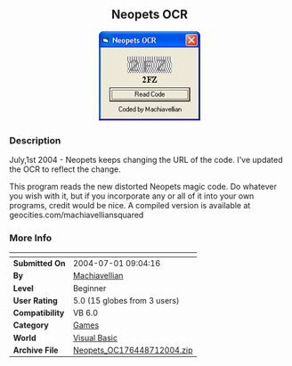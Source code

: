 ﻿<div align="center">

## Neopets OCR

<img src="PIC200463020094084.gif">
</div>

### Description

July,1st 2004 - Neopets keeps changing the URL of the code. I've updated the OCR to reflect the change.

This program reads the new distorted Neopets magic code. Do whatever you wish with it, but if you incorporate any or all of it into your own programs, credit would be nice. A compiled version is available at geocities.com/machiavelliansquared
 
### More Info
 


<span>             |<span>
---                |---
**Submitted On**   |2004-07-01 09:04:16
**By**             |[Machiavellian](https://github.com/Planet-Source-Code/PSCIndex/blob/master/ByAuthor/machiavellian.md)
**Level**          |Beginner
**User Rating**    |5.0 (15 globes from 3 users)
**Compatibility**  |VB 6\.0
**Category**       |[Games](https://github.com/Planet-Source-Code/PSCIndex/blob/master/ByCategory/games__1-38.md)
**World**          |[Visual Basic](https://github.com/Planet-Source-Code/PSCIndex/blob/master/ByWorld/visual-basic.md)
**Archive File**   |[Neopets\_OC176448712004\.zip](https://github.com/Planet-Source-Code/machiavellian-neopets-ocr__1-54676/archive/master.zip)








